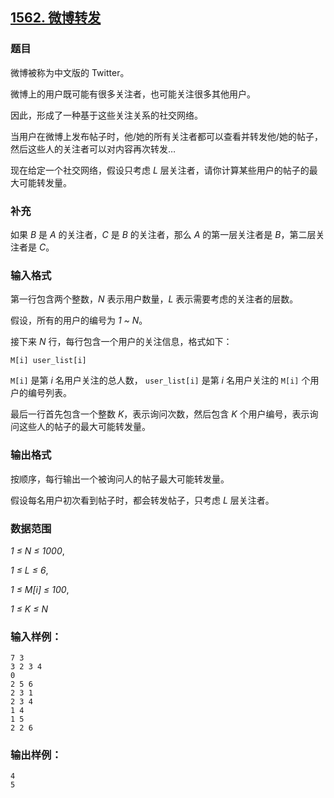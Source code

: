 ## [1562. 微博转发](https://www.acwing.com/problem/content/1564/)

### 题目

微博被称为中文版的 Twitter。

微博上的用户既可能有很多关注者，也可能关注很多其他用户。

因此，形成了一种基于这些关注关系的社交网络。

当用户在微博上发布帖子时，他/她的所有关注者都可以查看并转发他/她的帖子，然后这些人的关注者可以对内容再次转发…

现在给定一个社交网络，假设只考虑 *L* 层关注者，请你计算某些用户的帖子的最大可能转发量。

### 补充

如果 *B* 是 *A* 的关注者，*C* 是 *B* 的关注者，那么 *A* 的第一层关注者是 *B*，第二层关注者是 *C*。

### 输入格式

第一行包含两个整数，*N* 表示用户数量，*L* 表示需要考虑的关注者的层数。

假设，所有的用户的编号为 *1 ~ N*。

接下来 *N* 行，每行包含一个用户的关注信息，格式如下：

```
M[i] user_list[i]
```

`M[i]` 是第 *i* 名用户关注的总人数， `user_list[i]` 是第 *i* 名用户关注的 `M[i]` 个用户的编号列表。

最后一行首先包含一个整数 *K*，表示询问次数，然后包含 *K* 个用户编号，表示询问这些人的帖子的最大可能转发量。

### 输出格式

按顺序，每行输出一个被询问人的帖子最大可能转发量。

假设每名用户初次看到帖子时，都会转发帖子，只考虑 *L* 层关注者。

### 数据范围

*1 ≤ N ≤ 1000*,

*1 ≤ L ≤ 6*,

*1 ≤ M[i] ≤ 100*,

*1 ≤ K ≤ N*

### 输入样例：

```
7 3
3 2 3 4
0
2 5 6
2 3 1
2 3 4
1 4
1 5
2 2 6
```

### 输出样例：

```
4
5
```
